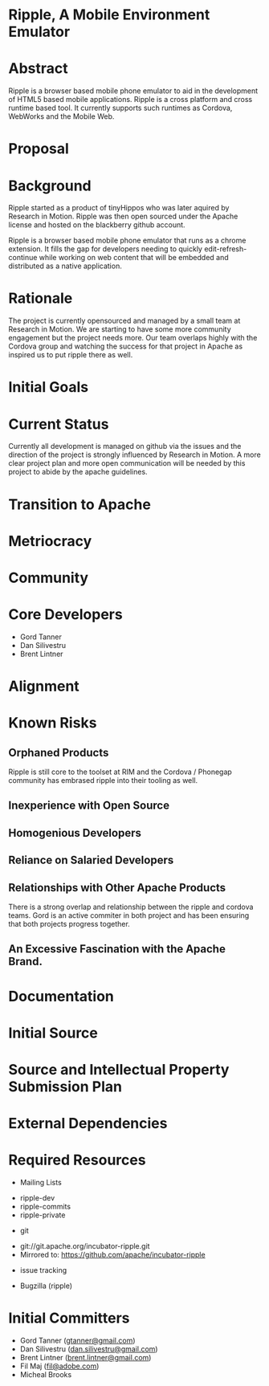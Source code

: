 Ripple, A Mobile Environment Emulator
=====================================

Abstract
========

Ripple is a browser based mobile phone emulator to aid in the development
of HTML5 based mobile applications.  Ripple is a cross platform and cross
runtime based tool. It currently supports such runtimes as Cordova, WebWorks
and the Mobile Web.

Proposal
========

Background
==========

Ripple started as a product of tinyHippos who was later aquired by Research in Motion.  Ripple was then open sourced
under the Apache license and hosted on the blackberry github account. 

Ripple is a browser based mobile phone emulator that runs as a chrome extension.  It fills the gap for developers
needing to quickly edit-refresh-continue while working on web content that will be embedded and distributed as a native 
application.

Rationale
=========

The project is currently opensourced and managed by a small team at Research in Motion.  We are starting to have some
more community engagement but the project needs more.  Our team overlaps highly with the Cordova group and watching
the success for that project in Apache as inspired us to put ripple there as well.

Initial Goals
=============

Current Status
==============

Currently all development is managed on github via the issues and the direction of the project is strongly influenced by
Research in Motion.  A more clear project plan and more open communication will be needed by this project to abide by 
the apache guidelines.

Transition to Apache
===================

Metriocracy
===========

Community
=========



Core Developers
===============

- Gord Tanner 
- Dan Silivestru
- Brent Lintner

Alignment
=========

Known Risks
===========

Orphaned Products
-----------------

Ripple is still core to the toolset at RIM and the Cordova / Phonegap community has embrased ripple into their tooling 
as well.

Inexperience with Open Source
-----------------------------

Homogenious Developers
----------------------

Reliance on Salaried Developers
-------------------------------

Relationships with Other Apache Products
----------------------------------------

There is a strong overlap and relationship between the ripple and cordova teams.  Gord is an active commiter in
both project and has been ensuring that both projects progress together.

An Excessive Fascination with the Apache Brand.
------------------------------------------------

Documentation
=============

Initial Source
===============

Source and Intellectual Property Submission Plan
================================================

External Dependencies
======================

Required Resources
==================

 * Mailing Lists
  - ripple-dev
  - ripple-commits
  - ripple-private
 * git
  - git://git.apache.org/incubator-ripple.git
  - Mirrored to: https://github.com/apache/incubator-ripple
 * issue tracking
  - Bugzilla (ripple)

Initial Committers
==================

  * Gord Tanner (gtanner@gmail.com)
  * Dan Silivestru (dan.silivestru@gmail.com)
  * Brent Lintner (brent.lintner@gmail.com)
  * Fil Maj (fil@adobe.com)
  * Micheal Brooks
